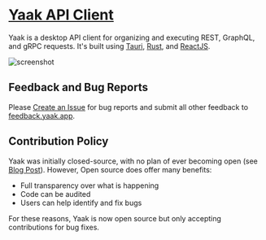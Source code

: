 # [Yaak API Client](https://yaak.app)

Yaak is a desktop API client for organizing and executing REST, GraphQL, and gRPC
requests. It's built using [Tauri](https://tauri.app), [Rust](https://www.rust-lang.org), and [ReactJS](https://react.dev).

![screenshot](https://github.com/user-attachments/assets/f18e963f-0b68-4ecb-b8b8-cb71aa9aec02)


## Feedback and Bug Reports

Please [Create an Issue](https://github.com/yaakapp/app/issues/new) for bug reports and
submit all other feedback to [feedback.yaak.app](https://feedback.yaak.app).

## Contribution Policy

Yaak was initially closed-source, with no plan of ever becoming open
(see [Blog Post](https://yaak.app/blog/why-not-open-source)). However, Open source does
offer many benefits:

- Full transparency over what is happening
- Code can be audited
- Users can help identify and fix bugs

For these reasons, Yaak is now open source but only accepting contributions for bug fixes.
